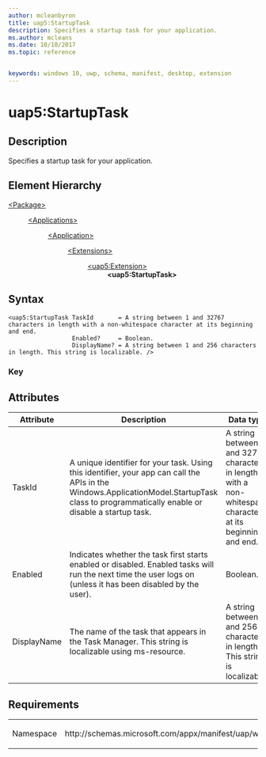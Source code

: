 ```yaml
---
author: mcleanbyron
title: uap5:StartupTask
description: Specifies a startup task for your application.
ms.author: mcleans
ms.date: 10/10/2017
ms.topic: reference


keywords: windows 10, uwp, schema, manifest, desktop, extension 
---
```


# uap5:StartupTask

## Description
Specifies a startup task for your application. 

## Element Hierarchy
<dl>
<dt><a href="element-package.md">&lt;Package&gt;</a></dt>
<dd>
<dl>
<dt><a href="element-applications.md">&lt;Applications&gt;</a></dt>
<dd>
<dl>
<dt><a href="element-application.md">&lt;Application&gt;</a></dt>
<dd>
<dl>
<dt><a href="element-1-extensions.md">&lt;Extensions&gt;</a></dt>
<dd>
<dl>
<dt><a href="element-uap5-extension.md">&lt;uap5:Extension&gt;</a></dt>
<dd><b>&lt;uap5:StartupTask&gt;</b></dd>
</dl>
</dd>
</dl>
</dd>
</dl>
</dd>
</dl>
</dd>
</dl>

## Syntax
```syntax
<uap5:StartupTask TaskId       = A string between 1 and 32767 characters in length with a non-whitespace character at its beginning and end.
                  Enabled?     = Boolean.
                  DisplayName? = A string between 1 and 256 characters in length. This string is localizable. />
```

### Key


## Attributes
| Attribute | Description | Data type | Required |
|-----------|-------------|-----------|----------|
| TaskId | A unique identifier for your task. Using this identifier, your app can call the APIs in the Windows.ApplicationModel.StartupTask class to programmatically enable or disable a startup task. | A string between 1 and 32767 characters in length with a non-whitespace character at its beginning and end. | Yes |
| Enabled | Indicates whether the task first starts enabled or disabled. Enabled tasks will run the next time the user logs on (unless it has been disabled by the user). | Boolean. | No |
| DisplayName | The name of the task that appears in the Task Manager. This string is localizable using ms-resource. | A string between 1 and 256 characters in length. This string is localizable. | No |


## Requirements

<table>
<colgroup>
<col width="50%" />
<col width="50%" />
</colgroup>
<tbody>
<tr class="odd">
<td><p>Namespace</p></td>
<td><p>http://schemas.microsoft.com/appx/manifest/uap/windows10/5</p></td>
</tr>
</tbody>
</table>